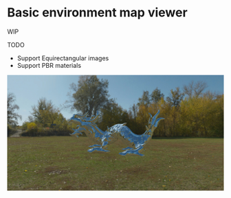 # Basic environment map viewer

WIP

TODO
- Support Equirectangular images
- Support PBR materials

![Example](demo.jpg)